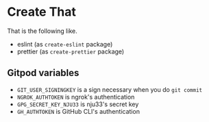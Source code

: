 # Create That

That is the following like.

- eslint (as `create-eslint` package)
- prettier (as `create-prettier` package)
## Gitpod variables

- `GIT_USER_SIGNINGKEY` is a sign necessary when you do `git commit`
- `NGROK_AUTHTOKEN` is ngrok's authentication
- `GPG_SECRET_KEY_NJU33` is nju33's secret key
- `GH_AUTHTOKEN` is GitHub CLI's authentication
